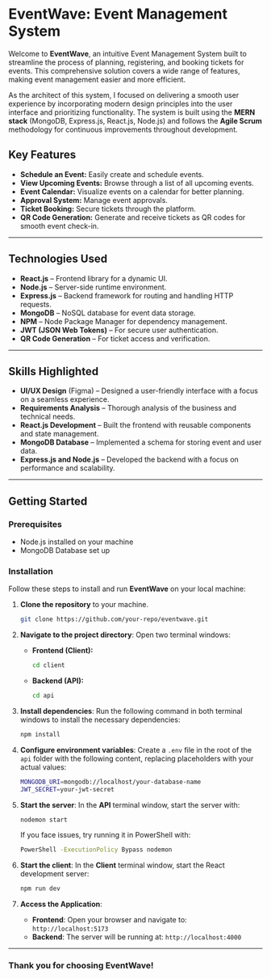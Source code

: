 # EventWave: Event Management System

Welcome to **EventWave**, an intuitive Event Management System built to streamline the process of planning, registering, and booking tickets for events. This comprehensive solution covers a wide range of features, making event management easier and more efficient.

As the architect of this system, I focused on delivering a smooth user experience by incorporating modern design principles into the user interface and prioritizing functionality. The system is built using the **MERN stack** (MongoDB, Express.js, React.js, Node.js) and follows the **Agile Scrum** methodology for continuous improvements throughout development.

## **Key Features**
- **Schedule an Event:** Easily create and schedule events.
- **View Upcoming Events:** Browse through a list of all upcoming events.
- **Event Calendar:** Visualize events on a calendar for better planning.
- **Approval System:** Manage event approvals.
- **Ticket Booking:** Secure tickets through the platform.
- **QR Code Generation:** Generate and receive tickets as QR codes for smooth event check-in.

---

## **Technologies Used**
- **React.js** – Frontend library for a dynamic UI.
- **Node.js** – Server-side runtime environment.
- **Express.js** – Backend framework for routing and handling HTTP requests.
- **MongoDB** – NoSQL database for event data storage.
- **NPM** – Node Package Manager for dependency management.
- **JWT (JSON Web Tokens)** – For secure user authentication.
- **QR Code Generation** – For ticket access and verification.

---

## **Skills Highlighted**
- **UI/UX Design** (Figma) – Designed a user-friendly interface with a focus on a seamless experience.
- **Requirements Analysis** – Thorough analysis of the business and technical needs.
- **React.js Development** – Built the frontend with reusable components and state management.
- **MongoDB Database** – Implemented a schema for storing event and user data.
- **Express.js and Node.js** – Developed the backend with a focus on performance and scalability.

---

## **Getting Started**

### **Prerequisites**
- Node.js installed on your machine
- MongoDB Database set up

### **Installation**

Follow these steps to install and run **EventWave** on your local machine:

1. **Clone the repository** to your machine.
    ```bash
    git clone https://github.com/your-repo/eventwave.git
    ```

2. **Navigate to the project directory**:
    Open two terminal windows:
    - **Frontend (Client):**
        ```bash
        cd client
        ```
    - **Backend (API):**
        ```bash
        cd api
        ```

3. **Install dependencies**:
    Run the following command in both terminal windows to install the necessary dependencies:
    ```bash
    npm install
    ```

4. **Configure environment variables**:
    Create a `.env` file in the root of the `api` folder with the following content, replacing placeholders with your actual values:
    ```bash
    MONGODB_URI=mongodb://localhost/your-database-name
    JWT_SECRET=your-jwt-secret
    ```

5. **Start the server**:
    In the **API** terminal window, start the server with:
    ```bash
    nodemon start
    ```
    If you face issues, try running it in PowerShell with:
    ```bash
    PowerShell -ExecutionPolicy Bypass nodemon
    ```

6. **Start the client**:
    In the **Client** terminal window, start the React development server:
    ```bash
    npm run dev
    ```

7. **Access the Application**:
    - **Frontend**: Open your browser and navigate to: `http://localhost:5173`
    - **Backend**: The server will be running at: `http://localhost:4000`

---

### **Thank you for choosing EventWave!**

